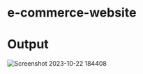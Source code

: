 # e-commerce-website

# Output
![Screenshot 2023-10-22 184408](https://github.com/varunteja-18/e-commerce-website/assets/109790641/4ac31093-abc1-46b4-b0e7-f488713a22f0)
